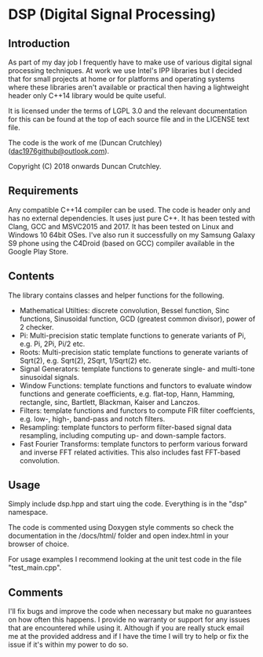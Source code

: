 # DSP (Digital Signal Processing) #
## Introduction ##
As part of my day job I frequently have to make use of various digital signal processing techniques. At work we use Intel's IPP libraries but I decided that for small projects at home or for platforms and operating systems where these libraries aren't available or practical then having a lightweight header only C++14 library would be quite useful.

It is licensed under the terms of LGPL 3.0 and the relevant documentation for this can be found at the top of each source file and in the LICENSE text file.

The code is the work of me (Duncan Crutchley) (<dac1976github@outlook.com>).

Copyright (C) 2018 onwards Duncan Crutchley.

## Requirements ##
Any compatible C++14 compiler can be used. The code is header only and has no external dependencies. It uses just pure C++. It has been tested with Clang, GCC and MSVC2015 and 2017. It has been tested on Linux and Windows 10 64bit OSes. I've also run it successfully on my Samsung Galaxy S9 phone using the C4Droid (based on GCC) compiler available in the Google Play Store.

## Contents ##
The library contains classes and helper functions for the following.

* Mathematical Utilties: discrete convolution, Bessel function, Sinc functions, Sinusoidal function, GCD (greatest common divisor), power of 2 checker.
* Pi: Multi-precision static template functions to generate variants of Pi, e.g. Pi, 2Pi, Pi/2 etc.
* Roots: Multi-precision static template functions to generate variants of Sqrt(2), e.g. Sqrt(2), 2Sqrt, 1/Sqrt(2) etc. 
* Signal Generators: template functions to generate single- and multi-tone sinusoidal signals.
* Window Functions: template functions and functors to evaluate window functions and generate coefficients, e.g. flat-top, Hann, Hamming, rectangle, sinc, Bartlett, Blackman, Kaiser and Lanczos.
* Filters: template functions and functors to compute FIR filter coeffcients, e.g. low-, high-, band-pass and notch filters.
* Resampling: template functors to perform filter-based signal data resampling, including computing up- and down-sample factors.
* Fast Fourier Transforms: template functors to perform various forward and inverse FFT related activities. This also includes fast FFT-based convolution.

## Usage ##
Simply include dsp.hpp and start uing the code. Everything is in the "dsp" namespace.

The code is commented using Doxygen style comments so check the documentation in the /docs/html/ folder and open index.html in your browser of choice.

For usage examples I recommend looking at the unit test code in the file "test_main.cpp".

## Comments ##
I'll fix bugs and improve the code when necessary but make no guarantees on how often this happens. I provide no warranty or support for any issues that are encountered while using it. Although if you are really stuck email me at the provided address and if I have the time I will try to help or fix the issue if it's within my power to do so.
